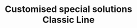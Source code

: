 --- 
title  : "Customised special solutions Classic Line "
category   : "Multi-spindle heads for CNC machines"
headline   : " "
short_desc: "Nothing? We will help you! "
long_desc: " "
img   : "/images/sonder-4.png"
series : "/benz/wood/woodtoolingtechnologies/multispindles/"
link : "customisedsp"
---